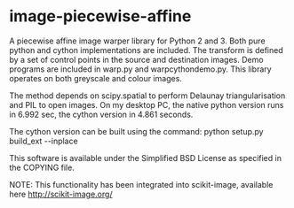 image-piecewise-affine
======================

A piecewise affine image warper library for Python 2 and 3. Both pure python and cython implementations are included. The transform is defined by a set of control points in the source and destination images. Demo programs are included in warp.py and warpcythondemo.py. This library operates on both greyscale and colour images.

The method depends on scipy.spatial to perform Delaunay triangularisation and PIL to open images. On my desktop PC, the native python version runs in 6.992 sec, the cython version in 4.861 seconds.

The cython version can be built using the command: python setup.py build_ext --inplace

This software is available under the Simplified BSD License as specified in the COPYING file.

NOTE: This functionality has been integrated into scikit-image, available here http://scikit-image.org/

